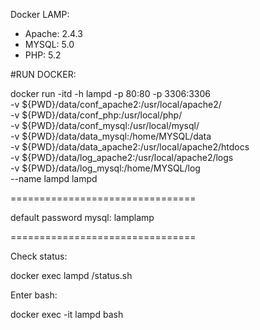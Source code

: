 Docker LAMP:
+ Apache: 2.4.3
+ MYSQL: 5.0
+ PHP: 5.2


#RUN DOCKER:

docker run -itd -h lampd -p 80:80 -p 3306:3306 \
                -v ${PWD}/data/conf_apache2:/usr/local/apache2/ \
                -v ${PWD}/data/conf_php:/usr/local/php/ \
                -v ${PWD}/data/conf_mysql:/usr/local/mysql/ \
                -v ${PWD}/data/data_mysql:/home/MYSQL/data \
                -v ${PWD}/data/data_apache2:/usr/local/apache2/htdocs \
                -v ${PWD}/data/log_apache2:/usr/local/apache2/logs \
                -v ${PWD}/data/log_mysql:/home/MYSQL/log \
                --name lampd lampd

================================

default password mysql: lamplamp

================================

Check status:

docker exec lampd /status.sh

Enter bash:

 docker exec -it lampd bash
